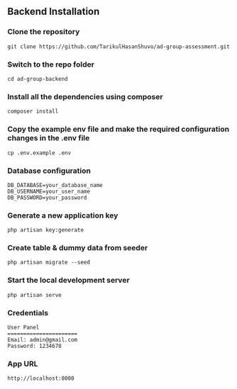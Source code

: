 ## Backend Installation

### Clone the repository

    git clone https://github.com/TarikulHasanShuvo/ad-group-assessment.git

### Switch to the repo folder

    cd ad-group-backend

### Install all the dependencies using composer

    composer install

### Copy the example env file and make the required configuration changes in the .env file

    cp .env.example .env

### Database configuration

    DB_DATABASE=your_database_name
    DB_USERNAME=your_user_name
    DB_PASSWORD=your_password

### Generate a new application key

    php artisan key:generate


### Create table & dummy data from seeder

    php artisan migrate --seed


### Start the local development server

    php artisan serve

### Credentials

    User Panel 
    ======================
    Email: admin@gmail.com 
    Password: 1234678

### App URL

    http://localhost:8000
